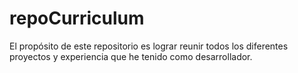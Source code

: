 # repoCurriculum
El propósito de este repositorio es lograr reunir todos los diferentes proyectos y experiencia que he tenido como desarrollador.
